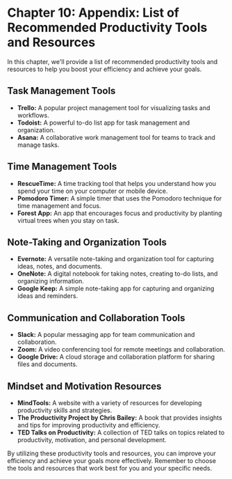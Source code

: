 Chapter 10: Appendix: List of Recommended Productivity Tools and Resources
==========================================================================

In this chapter, we'll provide a list of recommended productivity tools and resources to help you boost your efficiency and achieve your goals.

Task Management Tools
---------------------

* **Trello:** A popular project management tool for visualizing tasks and workflows.
* **Todoist:** A powerful to-do list app for task management and organization.
* **Asana:** A collaborative work management tool for teams to track and manage tasks.

Time Management Tools
---------------------

* **RescueTime:** A time tracking tool that helps you understand how you spend your time on your computer or mobile device.
* **Pomodoro Timer:** A simple timer that uses the Pomodoro technique for time management and focus.
* **Forest App:** An app that encourages focus and productivity by planting virtual trees when you stay on task.

Note-Taking and Organization Tools
----------------------------------

* **Evernote:** A versatile note-taking and organization tool for capturing ideas, notes, and documents.
* **OneNote:** A digital notebook for taking notes, creating to-do lists, and organizing information.
* **Google Keep:** A simple note-taking app for capturing and organizing ideas and reminders.

Communication and Collaboration Tools
-------------------------------------

* **Slack:** A popular messaging app for team communication and collaboration.
* **Zoom:** A video conferencing tool for remote meetings and collaboration.
* **Google Drive:** A cloud storage and collaboration platform for sharing files and documents.

Mindset and Motivation Resources
--------------------------------

* **MindTools:** A website with a variety of resources for developing productivity skills and strategies.
* **The Productivity Project by Chris Bailey:** A book that provides insights and tips for improving productivity and efficiency.
* **TED Talks on Productivity:** A collection of TED talks on topics related to productivity, motivation, and personal development.

By utilizing these productivity tools and resources, you can improve your efficiency and achieve your goals more effectively. Remember to choose the tools and resources that work best for you and your specific needs.
